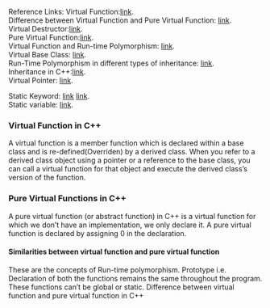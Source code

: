  Reference Links:
 Virtual Function:[link](https://www.geeksforgeeks.org/virtual-function-cpp/).   
 Difference between Virtual Function and Pure Virtual Function: [link](https://www.geeksforgeeks.org/difference-between-friend-function-and-virtual-function-in-cpp/?ref=rp).    
Virtual Destructor:[link](https://www.geeksforgeeks.org/virtual-destructor/?ref=rp).    
Pure Virtual Function:[link](https://www.geeksforgeeks.org/pure-virtual-functions-and-abstract-classes/?ref=rp).     
Virtual Function and Run-time Polymorphism: [link](https://www.geeksforgeeks.org/virtual-functions-and-runtime-polymorphism-in-cpp/?ref=rp).     
Virtual Base Class: [link](https://www.geeksforgeeks.org/virtual-base-class-in-c/).   
Run-Time Polymorphism in different types of inheritance: [link](https://www.geeksforgeeks.org/runtime-polymorphism-in-various-types-of-inheritance-in-c/?ref=rp).   
Inheritance in C++:[link](https://www.geeksforgeeks.org/inheritance-in-c/).    
Virtual Pointer: [link](https://stackoverflow.com/questions/4658627/virtual-pointer).   


Static Keyword: [link](https://www.geeksforgeeks.org/static-keyword-cpp/) [link](https://stackoverflow.com/questions/15235526/the-static-keyword-and-its-various-uses-in-c).     
Static variable: [link](https://www.geeksforgeeks.org/static-variables-in-c/).     
 
### Virtual Function in C++
A virtual function is a member function which is declared within a base class and is re-defined(Overriden) by a derived class. When you refer to a derived class object using a pointer or a reference to the base class, you can call a virtual function for that object and execute the derived class’s version of the function.

### Pure Virtual Functions in C++
A pure virtual function (or abstract function) in C++ is a virtual function for which we don’t have an implementation, we only declare it. A pure virtual function is declared by assigning 0 in the declaration.

#### Similarities between virtual function and pure virtual function

These are the concepts of Run-time polymorphism.
Prototype i.e. Declaration of both the functions remains the same throughout the program.
These functions can’t be global or static.
Difference between virtual function and pure virtual function in C++
